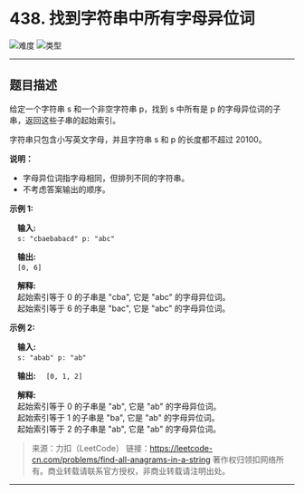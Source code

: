# 438. 找到字符串中所有字母异位词

![难度](https://img.shields.io/badge/难度-简单-5cb85c.svg?logo=leetcode&style=flat)  ![类型](https://img.shields.io/badge/类型-滑动窗口-violet.svg?style=flat)

---

## 题目描述

给定一个字符串 s 和一个非空字符串 p，找到 s 中所有是 p 的字母异位词的子串，返回这些子串的起始索引。

字符串只包含小写英文字母，并且字符串 s 和 p 的长度都不超过 20100。

**说明：**

- 字母异位词指字母相同，但排列不同的字符串。
- 不考虑答案输出的顺序。

**示例 1:**

&emsp;**输入:**  
&emsp;`s: "cbaebabacd" p: "abc"`

&emsp;**输出:**  
&emsp;`[0, 6]`

&emsp;**解释:**  
&emsp;起始索引等于 0 的子串是 "cba", 它是 "abc" 的字母异位词。  
&emsp;起始索引等于 6 的子串是 "bac", 它是 "abc" 的字母异位词。

**示例 2:**

&emsp;**输入:**  
&emsp;`s: "abab" p: "ab"`

&emsp;**输出:**
&emsp;`[0, 1, 2]`

&emsp;**解释:**  
&emsp;起始索引等于 0 的子串是 "ab", 它是 "ab" 的字母异位词。  
&emsp;起始索引等于 1 的子串是 "ba", 它是 "ab" 的字母异位词。  
&emsp;起始索引等于 2 的子串是 "ab", 它是 "ab" 的字母异位词。

> 来源：力扣（LeetCode）
> 链接：https://leetcode-cn.com/problems/find-all-anagrams-in-a-string
> 著作权归领扣网络所有。商业转载请联系官方授权，非商业转载请注明出处。

---
